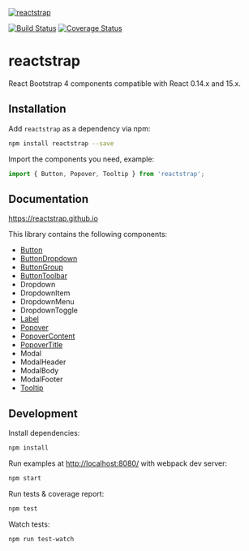 [![reactstrap](https://cloud.githubusercontent.com/assets/399776/13906899/1de62f0c-ee9f-11e5-95c0-c515fee8e918.png)](https://reactstrap.github.io)

[![Build Status](https://travis-ci.org/reactstrap/reactstrap.svg?branch=master)](https://travis-ci.org/reactstrap/reactstrap) [![Coverage Status](https://coveralls.io/repos/github/reactstrap/reactstrap/badge.svg?branch=master)](https://coveralls.io/github/reactstrap/reactstrap?branch=master)

# reactstrap

React Bootstrap 4 components compatible with React 0.14.x and 15.x.

## Installation

Add `reactstrap` as a dependency via npm:

```sh
npm install reactstrap --save
```

Import the components you need, example:

```js
import { Button, Popover, Tooltip } from 'reactstrap';
```


## Documentation

https://reactstrap.github.io

This library contains the following components:

 - [Button](https://reactstrap.github.io/components/buttons)
 - [ButtonDropdown](https://reactstrap.github.io/components/button-dropdown)
 - [ButtonGroup](https://reactstrap.github.io/components/button-group)
 - [ButtonToolbar](https://reactstrap.github.io/components/button-group)
 - Dropdown
 - DropdownItem
 - DropdownMenu
 - DropdownToggle
 - [Label](https://reactstrap.github.io/components/labels)
 - [Popover](https://reactstrap.github.io/components/popovers)
 - [PopoverContent](https://reactstrap.github.io/components/popovers)
 - [PopoverTitle](https://reactstrap.github.io/components/popovers)
 - Modal
 - ModalHeader
 - ModalBody
 - ModalFooter
 - [Tooltip](https://reactstrap.github.io/components/tooltips)

## Development

Install dependencies:

```sh
npm install
```

Run examples at [http://localhost:8080/](http://localhost:8080/) with webpack dev server:

```sh
npm start
```

Run tests & coverage report:

```sh
npm test
```

Watch tests:

```sh
npm run test-watch
```
